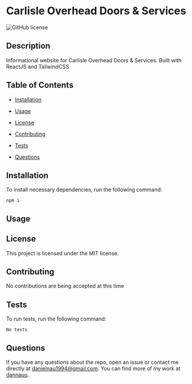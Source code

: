 # Carlisle Overhead Doors & Services
![GitHub license](https://img.shields.io/badge/license-MIT-blue.svg)

## Description

Informational website for Carlisle Overhead Doors & Services. Built with ReactJS and TailwindCSS

## Table of Contents 

* [Installation](#installation)

* [Usage](#usage)

* [License](#license)

* [Contributing](#contributing)

* [Tests](#tests)

* [Questions](#questions)

## Installation

To install necessary dependencies, run the following command:

```
npm i
```

## Usage



## License

This project is licensed under the MIT license.
  
## Contributing

No contributions are being accepted at this time

## Tests

To run tests, run the following command:

```
No tests
```

## Questions

If you have any questions about the repo, open an issue or contact me directly at danielnau1994@gmail.com. You can find more of my work at [dannauu](https://github.com/dannauu/).
